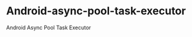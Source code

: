 Android-async-pool-task-executor
================================

Android Async Pool Task Executor
